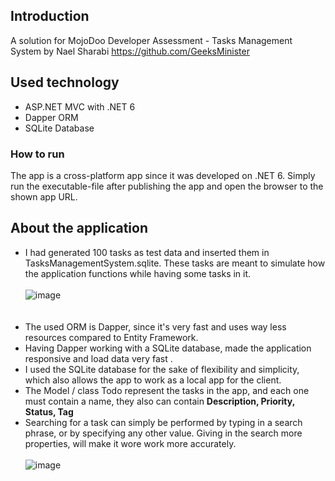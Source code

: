 ## Introduction

A solution for MojoDoo Developer Assessment - Tasks Management System  by Nael Sharabi https://github.com/GeeksMinister

## Used technology
* ASP.NET MVC with .NET 6
* Dapper ORM
* SQLite Database

### How to run
The app is a cross-platform app since it was developed on .NET 6. Simply run the executable-file after publishing the app and open the browser to the shown app URL.

## About the application
- I had generated 100 tasks as test data and inserted them in TasksManagementSystem.sqlite. These tasks are meant to simulate how the application functions while having some tasks in it. <br /> <br />
![image](https://user-images.githubusercontent.com/98697297/179245762-1570e513-6238-4174-8c46-bcc24f8094a4.png) <br /> <br /> <br />
- The used ORM is Dapper, since it's very fast and uses way less resources compared to Entity Framework. <br />
- Having Dapper working with a SQLite database, made the application responsive and load data very fast . <br />
- I used the SQLite database for the sake of flexibility and simplicity, which also allows the app to work as a local app for the client. <br />
- The Model / class Todo represent the tasks in the app, and each one must contain a name, they also can contain **Description, Priority, Status, Tag** <br />
- Searching for a task can simply be performed by typing in a search phrase, or by specifying any other value. Giving in the search more properties, will make it wore work more accurately. <br /> <br />
![image](https://user-images.githubusercontent.com/98697297/179245825-559ee664-9533-4413-9bda-2245c1db18ce.png)
